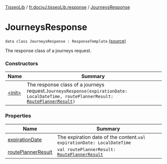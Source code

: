 [TisseoLib](../../index.md) / [fr.docjyJ.tisseoLib.response](../index.md) / [JourneysResponse](./index.md)

# JourneysResponse

`data class JourneysResponse : ResponseTemplate` [(source)](https://github.com/docjyj/tisseoLib/tree/master/src/main/kotlin/fr/docjyJ/tisseoLib/response/JourneysResponse.kt#L15)

The response class of a journeys request.

### Constructors

| Name | Summary |
|---|---|
| [&lt;init&gt;](-init-.md) | The response class of a journeys request.`JourneysResponse(expirationDate: LocalDateTime, routePlannerResult: `[`RoutePlannerResult`](../../fr.docjy-j.tisseo-lib.model.journey/-route-planner-result/index.md)`)` |

### Properties

| Name | Summary |
|---|---|
| [expirationDate](expiration-date.md) | The expiration date of the content.`val expirationDate: LocalDateTime` |
| [routePlannerResult](route-planner-result.md) | `val routePlannerResult: `[`RoutePlannerResult`](../../fr.docjy-j.tisseo-lib.model.journey/-route-planner-result/index.md) |
